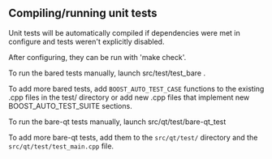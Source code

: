 Compiling/running unit tests
----------------------------

Unit tests will be automatically compiled if dependencies were met in configure
and tests weren't explicitly disabled.

After configuring, they can be run with 'make check'.

To run the bared tests manually, launch src/test/test_bare .

To add more bared tests, add `BOOST_AUTO_TEST_CASE` functions to the existing
.cpp files in the test/ directory or add new .cpp files that
implement new BOOST_AUTO_TEST_SUITE sections.

To run the bare-qt tests manually, launch src/qt/test/bare-qt_test

To add more bare-qt tests, add them to the `src/qt/test/` directory and
the `src/qt/test/test_main.cpp` file.